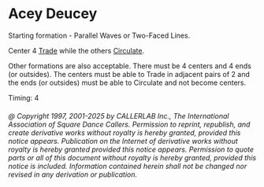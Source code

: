 
# Acey Deucey

Starting formation - Parallel Waves or Two-Faced Lines.

Center 4 [Trade](../b2/trade.md) while the others
[Circulate](../b1/circulate.md).

Other formations are also acceptable. There must be 4 centers
and 4 ends (or outsides). The centers must be able to Trade in
adjacent pairs of 2 and the ends (or outsides) must be able to
Circulate and not become centers.

Timing: 4

###### @ Copyright 1997, 2001-2025 by CALLERLAB Inc., The International Association of Square Dance Callers. Permission to reprint, republish, and create derivative works without royalty is hereby granted, provided this notice appears. Publication on the Internet of derivative works without royalty is hereby granted provided this notice appears. Permission to quote parts or all of this document without royalty is hereby granted, provided this notice is included. Information contained herein shall not be changed nor revised in any derivation or publication.

